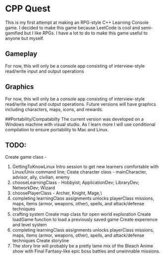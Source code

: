 # CPP Quest

This is my first attempt at making an RPG-style C++ Learning Console game. I decided to make this game because LeetCode is cool and semi-gamified but I like RPGs. I have a lot to do to make this game useful to anyone but myself. 

## Gameplay
For now, this will only be a console app consisting of interview-style read/write input and output operations

## Graphics
For now, this will only be a console app consisting of interview-style read/write input and output operations. Future versions will have graphics including characters, maps, icons, and rewards.

##Portability/Compatabilty
The current version was developed on a Windows machine with visual studio. As I learn more I will use conditional compilation to ensure portability to Mac and Linux.

## TODO:
Create game class - 
  1) GettingToKnowLinux Intro session to get new learners comfortable with Linux/Unix command line; 
Ceate character class - mainCharacter, advisor, ally, civilian, enemy
  1) chooseLearningClass - Hobbyist; ApplicationDev; LibraryDev; NetworkDev; Wizard
  2) choosePlayerClass - Archer, Knight, Mage,\
  3) completing learningClass assignments unlocks playerClass missions, maps, items (armor, weapons, other), spells, and attack/defense techniques
  4) crafting system
Create map class for open world exploration
Create loadGame function to load a previously saved game
Create experience and level system
  1) completing learningClass assignments unlocks playerClass missions, maps, items (armor, weapons, other), spells, and attack/defense techniques
 Create storyline
  1) The story line will probably be a pretty lame mix of the Bleach Anime show with Final Fantasy-like epic boss battles and unwinnable missions.

